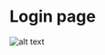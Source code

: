 # Login page
![alt text](https://github.com/AkashKobal/web-development/blob/main/output/login%20page%20output.png)
